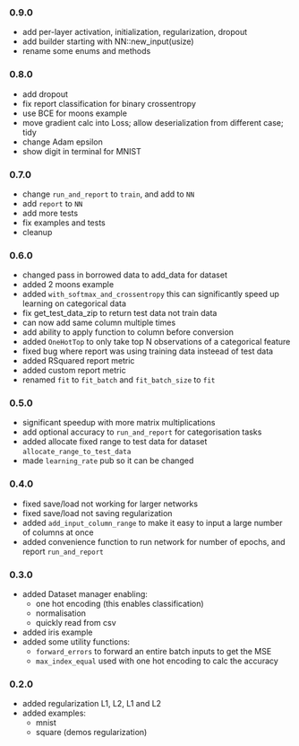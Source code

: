 ### 0.9.0
- add per-layer activation, initialization, regularization, dropout
- add builder starting with NN::new_input(usize)
- rename some enums and methods

### 0.8.0
- add dropout
- fix report classification for binary crossentropy
- use BCE for moons example
- move gradient calc into Loss; allow deserialization from different case; tidy
- change Adam epsilon
- show digit in terminal for MNIST 

### 0.7.0
- change `run_and_report` to `train`, and add to `NN`
- add `report` to `NN`
- add more tests
- fix examples and tests
- cleanup

### 0.6.0
- changed pass in borrowed data to add_data for dataset
- added 2 moons example
- added `with_softmax_and_crossentropy` this can significantly speed up learning on categorical data
- fix get_test_data_zip to return test data not train data
- can now add same column multiple times
- add ability to apply function to column before conversion
- added `OneHotTop` to only take top N observations of a categorical feature
- fixed bug where report was using training data insteead of test data
- added RSquared report metric
- added custom report metric
- renamed `fit` to `fit_batch` and `fit_batch_size` to `fit`
### 0.5.0
- significant speedup with more matrix multiplications
- add optional accuracy to `run_and_report` for categorisation tasks
- added allocate fixed range to test data for dataset `allocate_range_to_test_data`
- made `learning_rate` pub so it can be changed 

### 0.4.0
- fixed save/load not working for larger networks
- fixed save/load not saving regularization
- added `add_input_column_range` to make it easy to input a large number of columns at once
- added convenience function to run network for number of epochs, and report `run_and_report`

### 0.3.0
- added Dataset manager enabling:
    - one hot encoding (this enables classification)
    - normalisation
    - quickly read from csv
- added iris example
- added some utility functions:
    - `forward_errors` to forward an entire batch inputs to get the MSE
    - `max_index_equal` used with one hot encoding to calc the accuracy

### 0.2.0
- added regularization L1, L2, L1 and L2
- added examples:
    - mnist 
    - square (demos regularization)
